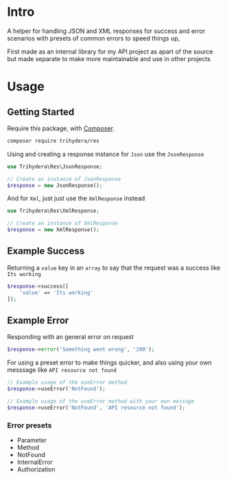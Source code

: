 # Intro

A helper for handling JSON and XML responses for success and error scenarios with presets of common errors to speed things up,

First made as an internal library for my API project as apart of the source but made separate to make more maintainable and use in other projects

# Usage

## Getting Started

Require this package, with [Composer](https://getcomposer.org).

```bash
composer require trihydera/res
```

Using and creating a response instance for `Json` use the `JsonResponse`

```php
use Trihydera\Res\JsonResponse;

// Create an instance of JsonResponse
$response = new JsonResponse();
```

And for `Xml`, just just use the `XmlResponse` instead

```php
use Trihydera\Res\XmlResponse;

// Create an instance of XmlResponse
$response = new XmlResponse();
```

## Example Success

Returning a `value` key in an `array` to say that the request was a success like `Its working`

```php
$response->success([
    'value' => 'Its working'
]);
```

## Example Error

Responding with an general error on request

```php
$response->error('Something went wrong', '200');
```

For using a preset error to make things quicker, and also using your own messsage like `API resource not found`

```php
// Example usage of the useError method
$response->useError('NotFound');

// Example usage of the useError method with your own message
$response->useError('NotFound', 'API resource not found');
```

### Error presets

- Parameter
- Method
- NotFound
- InternalError
- Authorization

